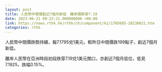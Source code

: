 ```yaml
---
layout: post
title: 人民幣中間價創近7個月新低　離岸價跌穿7.19
date: 2023-06-21 09:22:21.000000000 +08:00
link: https://news.rthk.hk/rthk/ch/component/k2/1705685-20230621.htm
categories: rthk
---
```


人民幣中間價跌勢持續，報7.1795兌1美元，較昨日中間價跌199點子，創近7個月新低。

離岸人民幣在亞洲時段初段跌穿7.19兌1美元關口，亦創近7個月低位，低見7.1925，跌幅0.15%。
